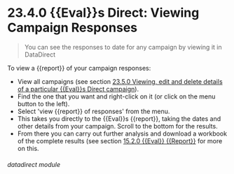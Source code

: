 # 23.4.0 {{Eval}}s Direct: Viewing Campaign Responses

> You can see the responses to date for any campaign by viewing it in DataDirect



To view a {{report}} of your campaign responses:

- View all campaigns (see section [23.5.0 Viewing, edit and delete details of a particular {{Eval}}s Direct campaign](/help/index/p/23.5.0)).
- Find the one that you want and right-click on it (or click on the menu button to the left).
- Select 'view {{report}} of responses' from the menu.
- This takes you directly to the {{Eval}}s {{report}}, taking the dates and other details from your campaign. Scroll to the bottom for the results.
- From there you can carry out further analysis and download a workbook of the complete results (see section [15.2.0 {{Eval}} {{Report}}](/help/index/p/15.2.0) for more on this. 


###### datadirect module

